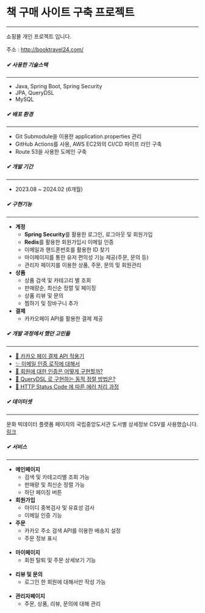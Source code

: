 <h1>책 구매 사이트 구축 프로젝트</h1><hr>
<p>쇼핑몰 개인 프로젝트 입니다.</p>
<p>주소 : <a href="http://booktravel24.com/">http://booktravel24.com/</a></p>

<h5>✔ 사용한 기술스택</h5><hr>
<ul>
    <li>Java, Spring Boot, Spring Security</li>
    <li>JPA, QueryDSL</li>
    <li>MySQL</li>
</ul>

<h5>✔ 배포 환경</h5><hr>
<ul>
    <li>Git Submodule을 이용한 application.properties 관리</li>
    <li>GitHub Actions를 사용, AWS EC2와의 CI/CD 파이프 라인 구축 </li>
    <li>Route 53을 사용한 도메인 구축</li>
</ul>

<h5>✔ 개발 기간</h5><hr>
<ul>
    <li>2023.08 ~ 2024.02 (6개월)</li>
</ul>

<h5>✔ 구현기능</h5><hr>
<ul>
    <li><strong>계정</strong>
        <ul>
            <li><strong>Spring Security</strong>를 활용한 로그인, 로그아웃 및 회원가입 </li>
            <li><strong>Redis</strong>를 활용한 회원가입시 이메일 인증</li>
            <li>이메일과 핸드폰번호를 활용한 ID 찾기</li>
            <li>마이페이지를 통한 유저 편의성 기능 제공(주문, 문의 등)</li>
            <li>관리자 페이지를 이용한 상품, 주문, 문의 및 회원관리</li>
        </ul>
    </li>
    <li><strong>상품</strong>
        <ul>
            <li>상품 검색 및 카테고리 별 조회</li>
            <li>판매량순, 최신순 정렬 및 페이징</li>
            <li>상품 리뷰 및 문의</li>
            <li>찜하기 및 장바구니 추가</li>
        </ul>
    </li>
    <li><strong>결제</strong>
        <ul>
            <li>카카오페이 API를 활용한 결제 제공</li>
        </ul>
    </li>
</ul>

<h5>✔ 개발 과정에서 했던 고민들</h5><hr>
<ul>
    <li><a href="./markdown/kakaopay.md">👔 카카오 페이 결제 API 적용기</a></li>
    <li><a href="">✨ 이메일 인증 로직에 대해서</a></li>
    <li><a href="">🎎 회원에 대한 인증은 어떻게 구현할까?</a></li>
    <li><a href="">🎇 QueryDSL 로 구현하는 동적 정렬 방법은?</a></li>
    <li><a href="">👔 HTTP Status Code 에 따른 에러 처리 과정</a></li>
</ul>

<h5>✔ 데이터셋</h5><hr>
<p>문화 빅데이터 플랫폼 페이지의 국립중앙도서관 도서별 상세정보 CSV를 사용했습니다.<span><a href="https://www.bigdata-culture.kr/bigdata/user/data_market/detail.do?id=63513d7b-9b87-4ec1-a398-0a18ecc45411">
링크</a></span></p>

<h5>✔ 서비스</h5><hr>

<ul>
    <li><strong>메인페이지</strong>
        <ul>
            <li>검색 및 카테고리별 조회 가능</li>
            <li>판매량 및 최신순 정렬 가능</li>
            <li>하단 페이징 버튼</li>
            <img src="https://github.com/TwoEther/ShoppingMall_Project/assets/101616106/ab8b139e-cbb2-4294-9ae8-038810b7e8a6" alt="">
        </ul>
    </li>
    <li><strong>회원가입</strong>
        <ul>
            <li>아이디 중복검사 및 유효성 검사</li>
            <li>이메일 인증 기능</li>
            <img src="https://github.com/TwoEther/ShoppingMall_Project/assets/101616106/58518c52-fdfd-426b-b25a-87d4232fce0e" alt="">
        </ul>
    </li>
    <li><strong>주문</strong>
        <ul>
            <li>카카오 주소 검색 API를 이용한 배송지 설정</li>
            <li>주문 정보 표시</li>
            <img src="https://github.com/TwoEther/ShoppingMall_Project/assets/101616106/27ddf39d-07f0-4094-aad0-8ab87bf6ea00" alt="">
            <img src="https://github.com/TwoEther/ShoppingMall_Project/assets/101616106/4fc06d31-d4b1-43b3-a16e-8b14defd628d" alt="">
        </ul>
    </li>
    <li><strong>마이페이지</strong>
        <ul>
            <li>회원 탈퇴 및 주문 상세보기 기능</li>
            <img src="https://github.com/TwoEther/ShoppingMall_Project/assets/101616106/081cff0f-a94b-4b43-8139-cae3a0d233df" alt="">
            <img src="https://github.com/TwoEther/ShoppingMall_Project/assets/101616106/0adc30d6-028c-4854-9d72-31d1dfce0f64" alt="">
        </ul>
    </li>
    <li><strong>리뷰 및 문의</strong>
        <ul>
            <li>로그인 한 회원에 대해서만 작성 가능</li>
            <img src="https://github.com/TwoEther/ShoppingMall_Project/assets/101616106/60def024-5f28-4670-9565-5637768f1ae3" alt="">
            <img src="https://github.com/TwoEther/ShoppingMall_Project/assets/101616106/c6bea20a-6497-462e-9009-65d48b53952b" alt="">
        </ul>
    </li>
    <li><strong>관리자페이지</strong>
        <ul>
            <li>주문, 상품, 리뷰, 문의에 대해 관리</li>
            <img src="https://github.com/TwoEther/ShoppingMall_Project/assets/101616106/72bd53af-14ef-432b-b799-b481b267b526" alt="">
            <img src="https://github.com/TwoEther/ShoppingMall_Project/assets/101616106/89196502-d2dd-4dd8-8b6e-4fdd9b71e6c9" alt="">
            <img src="https://github.com/TwoEther/ShoppingMall_Project/assets/101616106/d2aa19b9-9a7e-4a97-9a83-a71930233f1d" alt="">
            <img src="https://github.com/TwoEther/ShoppingMall_Project/assets/101616106/468e14cd-b757-4ab2-b213-efbef3502184" alt="">
        </ul>
    </li>
</ul>


